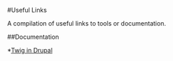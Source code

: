 #Useful Links

A compilation of useful links to tools or documentation.

##Documentation

*[Twig in Drupal](https://iamdroid.net/blog/twig-in-drupal#region-template)

